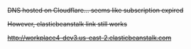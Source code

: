 ~~DNS hosted on Cloudflare... seems like subscription expired~~

~~However, elasticbeanstalk link still works~~

~~http://workplace4-dev3.us-east-2.elasticbeanstalk.com~~

